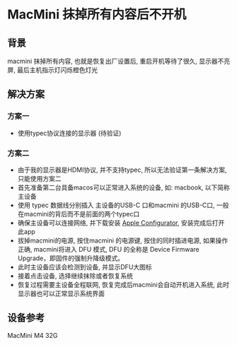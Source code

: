 # MacMini 抹掉所有内容后不开机

## 背景

macmini 抹掉所有内容, 也就是恢复出厂设置后, 重启开机等待了很久, 显示器不亮屏, 最后主机指示灯闪烁橙色灯光

## 解决方案

### 方案一

- 使用typec协议连接的显示器 (待验证)

### 方案二

- 由于我的显示器是HDMI协议, 并不支持typec, 所以无法验证第一条解决方案, 只能使用方案二
- 首先准备第二台具备macos可以正常进入系统的设备, 如: macbook, 以下简称主设备
- 使用 typec 数据线分别插入 主设备的USB-C 口和macmini 的USB-C口, 一般在macmini的背后而不是前面的两个typec口
- 确保主设备可以连接网络, 并下载安装 [Apple Configurator](https://apps.apple.com/us/app/apple-configurator/id1037126344?mt=12), 安装完成后打开此app
- 拔掉macmini的电源, 按住macmini 的电源键, 按住的同时插进电源, 如果操作正确, macmini将进入 DFU 模式, DFU 的全称是 Device Firmware Upgrade，即固件的强制升降级模式。
- 此时主设备应该会检测到设备, 并显示DFU大图标
- 接着点击设备, 选择继续抹除或者恢复系统
- 恢复过程需要主设备全程联网, 恢复完成后macmini会自动开机进入系统, 此时显示器也可以正常显示系统界面

## 设备参考

MacMini M4 32G
